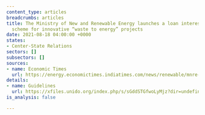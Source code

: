 ```yaml
---
content_type: articles
breadcrumbs: articles
title: The Ministry of New and Renewable Energy launches a loan interest subvention
  scheme for innovative “waste to energy” projects
date: 2021-08-18 04:00:00 +0000
states:
- Center-State Relations
sectors: []
subsectors: []
sources:
- name: Economic Times
  url: https://energy.economictimes.indiatimes.com/news/renewable/mnre-launches-interest-subvention-scheme-for-waste-to-energy-biomethanation-projects/85229553
details:
- name: Guidelines
  url: https://xfiles.unido.org/index.php/s/sGddSTGfwoLyMjz?dir=undefined&openfile=3763863
is_analysis: false

---
```

